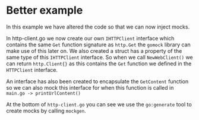 # Better example

In this example we have altered the code so that we can now inject mocks.

In http-client.go we now create our own `IHTTPClient` interface which contains the same `Get` function signature as `http.Get` the `gomock` library can make use of this later on. We also created a struct has a property of the same type of this `IHTTPClient` interface. So when we call `NewWebClient()` we can return `http.Client{}` as this contains the `Get` function we defined in the `HTTPClient` interface.

An interface has also been created to encapsulate the `GetContent` function so we can also mock this interface for when this function is called in `main.go -> printUrlContent()`

At the bottom of `http-client.go` you can see we use the `go:generate` tool to create mocks by calling `mockgen`.
